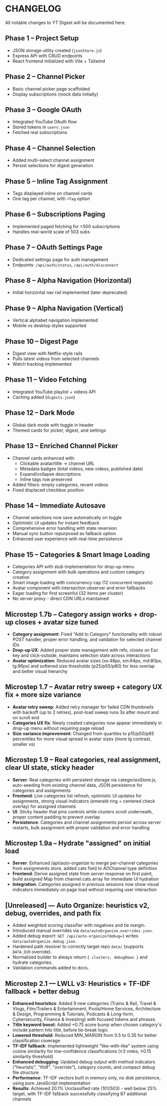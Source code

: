 # CHANGELOG

All notable changes to YT Digest will be documented here.

## Phase 1 – Project Setup
- JSON storage utility created (`jsonStore.js`)
- Express API with CRUD endpoints
- React frontend initialized with Vite + Tailwind

## Phase 2 – Channel Picker
- Basic channel picker page scaffolded
- Display subscriptions (mock data initially)

## Phase 3 – Google OAuth
- Integrated YouTube OAuth flow
- Stored tokens in `users.json`
- Fetched real subscriptions

## Phase 4 – Channel Selection
- Added multi-select channel assignment
- Persist selections for digest generation

## Phase 5 – Inline Tag Assignment
- Tags displayed inline on channel cards
- One tag per channel, with `+Tag` option

## Phase 6 – Subscriptions Paging
- Implemented paged fetching for >500 subscriptions
- Handles real-world scale of 503 subs

## Phase 7 – OAuth Settings Page
- Dedicated settings page for auth management
- Endpoints: `/api/auth/status`, `/api/auth/disconnect`

## Phase 8 – Alpha Navigation (Horizontal)
- Initial horizontal nav rail implemented (later deprecated)

## Phase 9 – Alpha Navigation (Vertical)
- Vertical alphabet navigation implemented
- Mobile vs desktop styles supported

## Phase 10 – Digest Page
- Digest view with Netflix-style rails
- Pulls latest videos from selected channels
- Watch tracking implemented

## Phase 11 – Video Fetching
- Integrated YouTube playlist + videos API
- Caching added (`digests.json`)

## Phase 12 – Dark Mode
- Global dark mode with toggle in header
- Themed cards for picker, digest, and settings

## Phase 13 – Enriched Channel Picker
- Channel cards enhanced with:
  - Clickable avatar/title → channel URL
  - Metadata badges (total videos, new videos, published date)
  - Expand/collapse descriptions
  - Inline tags row preserved
- Added filters: empty categories, recent videos
- Fixed displaced checkbox position

## Phase 14 – Immediate Autosave
- Channel selections now save automatically on toggle
- Optimistic UI updates for instant feedback
- Comprehensive error handling with state reversion
- Manual sync button repurposed as fallback option
- Enhanced user experience with real-time persistence

## Phase 15 – Categories & Smart Image Loading
- Categories API with stub implementation for drop-up menu
- Category assignment with bulk operations and custom category creation
- Smart image loading with concurrency cap (12 concurrent requests)
- Avatar component with intersection observer and error fallbacks
- Eager loading for first screenful (32 items per cluster)
- No server proxy - direct CDN URLs maintained

## Microstep 1.7b – Category assign works + drop-up closes + avatar size tuned
- **Category assignment**: Fixed "Add to Category" functionality with robust POST handler, proper error handling, and validation for selected channel IDs
- **Drop-up UX**: Added proper state management with refs, closes on Esc key and click-outside, maintains selection state across interactions
- **Avatar optimization**: Reduced avatar sizes (xs:48px, sm:64px, md:80px, lg:96px) and softened size thresholds (p25/p55/p80) for less overlap and better visual hierarchy

## Microstep 1.7 – Avatar retry sweep + category UX fix + more size variance
- **Avatar retry sweep**: Added retry manager for failed CDN thumbnails with backoff (up to 2 retries), post-load sweep runs 3s after mount and on scroll end
- **Categories UX fix**: Newly created categories now appear immediately in drop-up menu without requiring page reload
- **Size variance improvement**: Changed from quartiles to p15/p50/p85 percentiles for more visual spread in avatar sizes (more lg contrast, smaller xs)

## Microstep 1.9 – Real categories, real assignment, clear UI state, sticky header
- **Server**: Real categories with persistent storage via categoriesStore.js, auto-seeding from existing channel data, JSON persistence for categories and assignments
- **Frontend**: Live categories list refresh, optimistic UI updates for assignments, strong visual indicators (emerald ring + centered check overlay) for assigned channels
- **UI**: Sticky header that pins controls while clusters scroll underneath, proper content padding to prevent overlap
- **Persistence**: Categories and channel assignments persist across server restarts, bulk assignment with proper validation and error handling

## Microstep 1.9a – Hydrate "assigned" on initial load
- **Server**: Enhanced /api/auto-organize to merge per-channel categories from assignments store, added cats field to AOChannel type definition
- **Frontend**: Derive assigned state from server response on first paint, build assigned Map from channel.cats array for immediate UI hydration
- **Integration**: Categories assigned in previous sessions now show visual indicators immediately on page load without requiring user interaction

## [Unreleased] — Auto Organize: heuristics v2, debug, overrides, and path fix
- Added weighted scoring classifier with negatives and tie margin.
- Introduced manual overrides via `data/autoOrganize.overrides.json`.
- Added debug export: `GET /api/auto-organize?debug=1` writes `data/autoOrganize.debug.json`.
- Hardened path resolver to correctly target repo `data/` (supports `DATA_DIR` override).
- Normalized builder to always return `{ clusters, debugRows }` and hydrate categories.
- Validation commands added to docs.

## Microstep 2.1 — LWLL v3: Heuristics + TF-IDF fallback + better debug
- **Enhanced heuristics**: Added 9 new categories (Trains & Rail, Travel & Vlogs, Film/Trailers & Entertainment, Pools/Home Services, Architecture & Design, Programming & Tutorials, Podcasts & Long-form, Cybersecurity, Finance & Investing) with focused tokens and phrases
- **Title keyword boost**: Added +0.75 score bump when chosen category's include pattern hits title, before tie-break logic
- **Lowered threshold**: Reduced MIN_MARGIN from 0.5 to 0.35 for better classification coverage
- **TF-IDF fallback**: Implemented lightweight "like-with-like" system using cosine similarity for low-confidence classifications (≥3 votes, ≥0.15 similarity threshold)
- **Enhanced debugging**: Updated debug output with method indicators ("heuristic", "tfidf", "override"), category counts, and compact debug file structure
- **Performance**: TF-IDF vectors built in memory only, no disk persistence, using pure JavaScript implementation
- **Results**: Achieved 20.1% Unclassified rate (101/503) - well below 25% target, with TF-IDF fallback successfully classifying 87 additional channels
